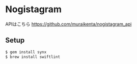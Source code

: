 # Nogistagram

APIはこちら
https://github.com/muraikenta/nogistagram_api

## Setup

```bash
$ gem install synx
$ brew install swiftlint
```
